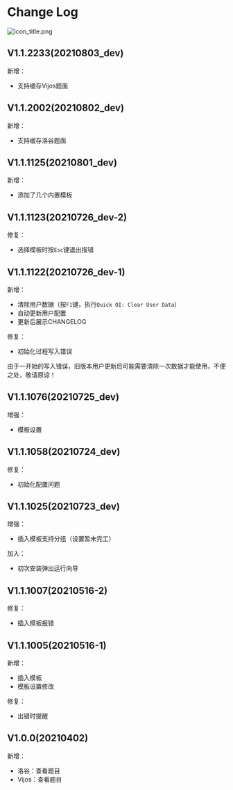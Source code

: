 # Change Log

![icon_title.png](https://i.loli.net/2021/05/20/zvtV8uTnDLamcWr.png)

## V1.1.2233(20210803_dev)
新增：
* 支持缓存Vijos题面

## V1.1.2002(20210802_dev)
新增：
* 支持缓存洛谷题面

## V1.1.1125(20210801_dev)
新增：
* 添加了几个内置模板

## V1.1.1123(20210726_dev-2)
修复：
* 选择模板时按`Esc`键退出报错

## V1.1.1122(20210726_dev-1)
新增：
* 清除用户数据（按`F1`键，执行`Quick OI: Clear User Data`）
* 自动更新用户配置
* 更新后展示CHANGELOG

修复：
* 初始化过程写入错误

由于一开始的写入错误，旧版本用户更新后可能需要清除一次数据才能使用，不便之处，敬请原谅！

## V1.1.1076(20210725_dev)
增强：
* 模板设置

## V1.1.1058(20210724_dev)
修复：
* 初始化配置问题

## V1.1.1025(20210723_dev)
增强：
* 插入模板支持分组（设置暂未完工）

加入：
* 初次安装弹出运行向导

## V1.1.1007(20210516-2)
修复：
* 插入模板报错

## V1.1.1005(20210516-1)
新增：
* 插入模板
* 模板设置修改

修复：
* 出错时提醒

## V1.0.0(20210402)
新增：
* 洛谷：查看题目
* Vijos：查看题目